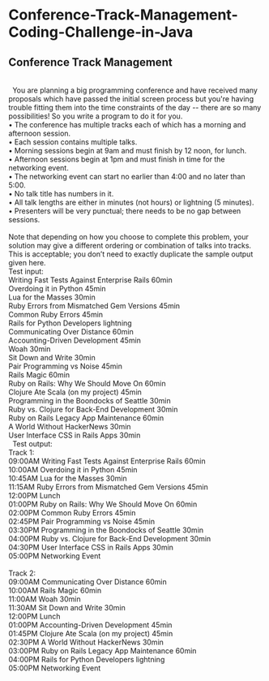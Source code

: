 # Conference-Track-Management-Coding-Challenge-in-Java

## Conference Track Management
<br/>
 
You are planning a big programming conference and have received many proposals which have passed the initial screen process but you're having trouble fitting them into the time constraints of the day -- there are so many possibilities! So you write a program to do it for you.
 <br/>
• The conference has multiple tracks each of which has a morning and afternoon session.<br/>
• Each session contains multiple talks.<br/>
• Morning sessions begin at 9am and must finish by 12 noon, for lunch.<br/>
• Afternoon sessions begin at 1pm and must finish in time for the networking event.<br/>
• The networking event can start no earlier than 4:00 and no later than 5:00.<br/>
• No talk title has numbers in it.<br/>
• All talk lengths are either in minutes (not hours) or lightning (5 minutes).<br/>
• Presenters will be very punctual; there needs to be no gap between sessions.<br/>
 <br/>
Note that depending on how you choose to complete this problem, your solution may give a different ordering or combination of talks into tracks. This is acceptable; you don’t need to exactly duplicate the sample output given here.
 <br/>
Test input:<br/>
Writing Fast Tests Against Enterprise Rails 60min<br/>
Overdoing it in Python 45min<br/>
Lua for the Masses 30min<br/>
Ruby Errors from Mismatched Gem Versions 45min<br/>
Common Ruby Errors 45min<br/>
Rails for Python Developers lightning<br/>
Communicating Over Distance 60min<br/>
Accounting-Driven Development 45min<br/>
Woah 30min<br/>
Sit Down and Write 30min<br/>
Pair Programming vs Noise 45min<br/>
Rails Magic 60min<br/>
Ruby on Rails: Why We Should Move On 60min<br/>
Clojure Ate Scala (on my project) 45min<br/>
Programming in the Boondocks of Seattle 30min<br/>
Ruby vs. Clojure for Back-End Development 30min<br/>
Ruby on Rails Legacy App Maintenance 60min<br/>
A World Without HackerNews 30min<br/>
User Interface CSS in Rails Apps 30min<br/>
 
Test output: <br/>
Track 1:<br/>
09:00AM Writing Fast Tests Against Enterprise Rails 60min<br/>
10:00AM Overdoing it in Python 45min<br/>
10:45AM Lua for the Masses 30min<br/>
11:15AM Ruby Errors from Mismatched Gem Versions 45min<br/>
12:00PM Lunch<br/>
01:00PM Ruby on Rails: Why We Should Move On 60min<br/>
02:00PM Common Ruby Errors 45min<br/>
02:45PM Pair Programming vs Noise 45min<br/>
03:30PM Programming in the Boondocks of Seattle 30min<br/>
04:00PM Ruby vs. Clojure for Back-End Development 30min<br/>
04:30PM User Interface CSS in Rails Apps 30min<br/>
05:00PM Networking Event<br/>
 <br/>
Track 2:<br/>
09:00AM Communicating Over Distance 60min<br/>
10:00AM Rails Magic 60min<br/>
11:00AM Woah 30min<br/>
11:30AM Sit Down and Write 30min<br/>
12:00PM Lunch<br/>
01:00PM Accounting-Driven Development 45min<br/>
01:45PM Clojure Ate Scala (on my project) 45min<br/>
02:30PM A World Without HackerNews 30min<br/>
03:00PM Ruby on Rails Legacy App Maintenance 60min<br/>
04:00PM Rails for Python Developers lightning<br/>
05:00PM Networking Event<br/>
